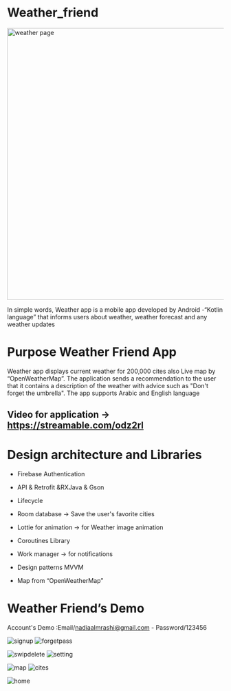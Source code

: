 

# Weather_friend
<img width="632" alt="weather page" src="https://user-images.githubusercontent.com/91476868/150286591-249abc3a-2eae-4ff3-b347-030206ea566c.png">

In simple words, Weather app is a mobile app developed by Android -“Kotlin language” 
 that informs users about weather, weather forecast and any weather updates
 
# Purpose Weather Friend App
Weather app displays current weather for 200,000 cites also  Live map by “OpenWeatherMap”. The application sends a recommendation to the user that it contains a description of the weather with advice such as "Don't forget the umbrella". The app supports Arabic and English language
## Video for application -> https://streamable.com/odz2rl
# Design architecture and Libraries

- Firebase Authentication

- API & Retrofit &RXJava & Gson

- Lifecycle

- Room database -> Save the user's favorite cities 

- Lottie for animation -> for Weather image animation

- Coroutines Library

- Work manager -> for notifications

- Design patterns MVVM 

- Map from “OpenWeatherMap” 


# Weather Friend’s Demo

Account's Demo :Email/nadiaalmrashi@gmail.com - Password/123456

![signup](https://user-images.githubusercontent.com/91476868/149893361-e16af48c-4252-498e-a880-68d84e1f5f42.gif)
![forgetpass](https://user-images.githubusercontent.com/91476868/149893383-bffe612b-c97e-4974-b901-742289a1d4bc.gif)



![swipdelete](https://user-images.githubusercontent.com/91476868/149894263-45317ef9-d31b-4020-8d55-a719ff1a28f9.gif)
![setting](https://user-images.githubusercontent.com/91476868/149893847-362a91e1-ae7b-473e-ae70-6d9eddbc5fed.gif)



![map](https://user-images.githubusercontent.com/91476868/149894511-6563828a-8baf-4ef0-828f-8c257b5dff26.gif)
![cites](https://user-images.githubusercontent.com/91476868/149894217-b13ae47e-1f4c-42d8-90c5-5f7cd4d56bd4.gif)

![home](https://user-images.githubusercontent.com/91476868/149893667-af3c82e9-2527-4f9d-8d03-26f0c9ff8d58.gif)







